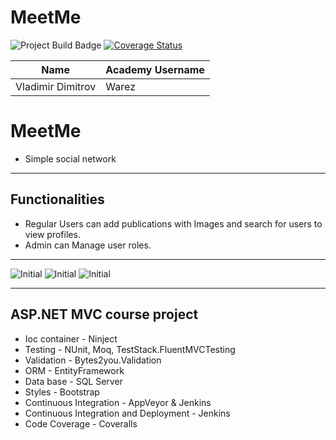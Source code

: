 # MeetMe

<img src="https://ci.appveyor.com/api/projects/status/o9fo3dvaui4ap5kt?svg=true" alt="Project Build Badge">
<a href='https://coveralls.io/github/Warez-VD/MeetMe?branch=master'><img src='https://coveralls.io/repos/github/Warez-VD/MeetMe/badge.svg?branch=master' alt='Coverage Status' /></a>

| Name              | Academy Username  |
|-------------------|-------------------|
|Vladimir Dimitrov  | Warez             |

# MeetMe
  - Simple social network
-----------------------------------------------------------------------------------------------------------------------

## Functionalities
 - Regular Users can add publications with Images and search for users to view profiles.
 - Admin can Manage user roles.
 
-----------------------------------------------------------------------------------------------------------------------

![Initial](./Screenshots/MeetMeHome.jpg)
![Initial](./Screenshots/MeetMeHome.jpg)
![Initial](./Screenshots/MeetMeJenkins.jpg)

-----------------------------------------------------------------------------------------------------------------------

## ASP.NET MVC course project
  - Ioc container - Ninject 
  - Testing - NUnit, Moq, TestStack.FluentMVCTesting
  - Validation - Bytes2you.Validation
  - ORM - EntityFramework
  - Data base - SQL Server
  - Styles - Bootstrap 
  - Continuous Integration - AppVeyor & Jenkins
  - Continuous Integration and Deployment - Jenkins
  - Code Coverage - Coveralls
